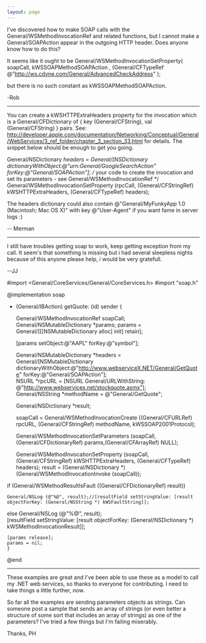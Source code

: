 ```yaml
---
layout: page
---
```


I've discovered how to make SOAP calls with the General/WSMethodInvocationRef and related functions, but I cannot make a General/SOAPAction appear in the outgoing HTTP header. Does anyone know how to do this?

It seems like it ought to be     General/WSMethodInvocationSetProperty( 
    soapCall, 
    kWSSOAPMethodSOAPAction , 
    (General/CFTypeRef @"http://ws.cdyne.com/General/AdvancedCheckAddress" );

but there is no such constant as kWSSOAPMethodSOAPAction.

-Rob

----

You can create a kWSHTTPExtraHeaders property for the invocation which is a General/CFDictionary of { key (General/CFString), val (General/CFString) } pairs. See:
http://developer.apple.com/documentation/Networking/Conceptual/General/WebServices/3_ref_folder/chapter_3_section_33.html
for details. The snippet below should be enough to get you going.
    
General/NSDictionary *headers = General/[NSDictionary dictionaryWithObject:@"urn:General/GoogleSearchAction" forKey:@"General/SOAPAction"];
/* your code to create the invocation and set its parameters - see General/WSMethodInvocationRef */
General/WSMethodInvocationSetProperty (rpcCall, (General/CFStringRef) kWSHTTPExtraHeaders, (General/CFTypeRef) headers);


The headers dictionary could also contain @"General/MyFunkyApp 1.0 (Macintosh; Mac OS X)" with key @"User-Agent" if you want fame in server logs :)

-- Merman

----

I still have troubles getting soap to work, keep getting exception from my call.
It seem's that something is missing but i had several sleepless nights because of this anyone please help, i would be very gratefull.

--JJ

    

#import <General/CoreServices/General/CoreServices.h>
#import "soap.h"


@implementation soap


- (General/IBAction) getQuote: (id) sender {	
																																											
	
	General/WSMethodInvocationRef soapCall;
	General/NSMutableDictionary *params;
	params     = General/[[[NSMutableDictionary alloc] init] retain];



	[params setObject:@"AAPL" forKey:@"symbol"];
	
		
	General/NSMutableDictionary *headers = General/[NSMutableDictionary dictionaryWithObject:@"http://www.webserviceX.NET/General/GetQuote" forKey:@"General/SOAPAction"];	
	NSURL *rpcURL = [NSURL General/URLWithString: @"http://www.webservicex.net/stockquote.asmx"];	
	General/NSString *methodName = @"General/GetQuote";	
	
	General/NSDictionary *result;
	

	soapCall = General/WSMethodInvocationCreate ((General/CFURLRef) rpcURL, (General/CFStringRef) methodName, kWSSOAP2001Protocol);
	
	General/WSMethodInvocationSetParameters (soapCall, (General/CFDictionaryRef) params,(General/CFArrayRef) NULL);
	
	General/WSMethodInvocationSetProperty (soapCall, (General/CFStringRef) kWSHTTPExtraHeaders, (General/CFTypeRef) headers);
	result = (General/NSDictionary *) (General/WSMethodInvocationInvoke (soapCall));
		

if (General/WSMethodResultIsFault ((General/CFDictionaryRef) result)) 
	
	General/NSLog (@"%@", result);//[resultField setStringValue: [result objectForKey: (General/NSString *) kWSFaultString]];	


else 
	General/NSLog (@"%@", result);	
	[resultField setStringValue: [result objectForKey: (General/NSDictionary *) kWSMethodInvocationResult]];	
	
	[params release];
	params = nil;
	} 



@end



----
These examples are great and I've been able to use these as a model to call my .NET web services, so thanks to everyone for contributing. I need to take things a little further, now.

So far all the examples are sending parameters objects as strings. Can someone post a sample that sends an array of strings (or even better a structure of some sort that includes an array of strings) as one of the parameters? I've tried a few things but I'm failing miserably.

Thanks, 
PH
